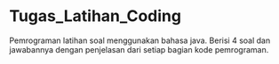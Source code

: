 # Tugas_Latihan_Coding
Pemrograman latihan soal menggunakan bahasa java. Berisi 4 soal dan jawabannya dengan penjelasan dari setiap bagian kode pemrograman.
